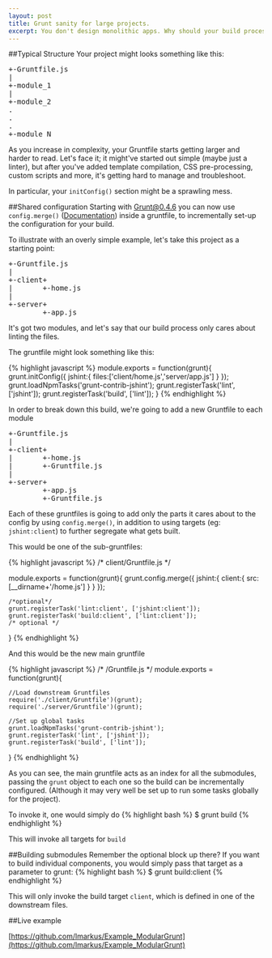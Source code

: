 ```yaml
---
layout: post
title: Grunt sanity for large projects.
excerpt: You don't design monolithic apps. Why should your build process be any different?
---
```


##Typical Structure
Your project might looks something like this:
<pre>
+-Gruntfile.js
|
+-module_1
|
+-module_2
.
.
.
+-module_N
</pre>

As you increase in complexity, your Gruntfile starts getting larger and harder to read. Let's face it; it might've started out simple
(maybe just a linter), but after you've added template compilation, CSS pre-processing, custom scripts and more, it's getting
hard to manage and troubleshoot.

In particular, your `initConfig()` section might be a sprawling mess.

##Shared configuration
Starting with Grunt@0.4.6 you can now use `config.merge()` ([Documentation](http://gruntjs.com/api/grunt.config#grunt.config.merge)) inside a gruntfile, to incrementally set-up the configuration for your build.

To illustrate with an overly simple example, let's take this project as a starting point:
<pre>
+-Gruntfile.js
|
+-client+
|       +-home.js
|
+-server+
        +-app.js
</pre>


It's got two modules, and let's say that our build process only cares about linting the files.

The gruntfile might look something like this:

{% highlight javascript %}
module.exports = function(grunt){
    grunt.initConfig({
        jshint:{
            files:['client/home.js','server/app.js']
        }
    });
    grunt.loadNpmTasks('grunt-contrib-jshint');
    grunt.registerTask('lint', ['jshint']);
    grunt.registerTask('build', ['lint']);
}
{% endhighlight %}


In order to break down this build, we're going to add a new Gruntfile to each module

<pre>
+-Gruntfile.js
|
+-client+
|       +-home.js
|       +-Gruntfile.js
|
+-server+
        +-app.js
        +-Gruntfile.js
</pre>

Each of these gruntfiles is going to add only the parts it cares about to the config by using `config.merge()`, in addition to
using targets (eg: `jshint:client`) to further segregate what gets built.

This would be one of the sub-gruntfiles:

{% highlight javascript %}
/* client/Gruntfile.js */

module.exports = function(grunt){
    grunt.config.merge({
        jshint:{
            client:{
                src:[__dirname+'/home.js']
            }
        }
    });

    /*optional*/
    grunt.registerTask('lint:client', ['jshint:client']);
    grunt.registerTask('build:client', ['lint:client']);
    /* optional */
}
{% endhighlight %}

And this would be the new main gruntfile

{% highlight javascript %}
/* /Gruntfile.js */
module.exports = function(grunt){

    //Load downstream Gruntfiles
    require('./client/Gruntfile')(grunt);
    require('./server/Gruntfile')(grunt);

    //Set up global tasks
    grunt.loadNpmTasks('grunt-contrib-jshint');
    grunt.registerTask('lint', ['jshint']);
    grunt.registerTask('build', ['lint']);
}
{% endhighlight %}


As you can see, the main gruntfile acts as an index for all the submodules, passing the `grunt` object to each one so the
build can be incrementally configured. (Although it may very well be set up to run some tasks globally for the project).


To invoke it, one would simply do
{% highlight bash %}
$ grunt build
{% endhighlight %}

This will invoke all targets for `build`


##Building submodules
Remember the optional block up there?  If you want to build individual components, you would simply pass that
target as a parameter to grunt:
{% highlight bash %}
$ grunt build:client
{% endhighlight %}

This will only invoke the build target `client`, which is defined in one of the downstream files.

##Live example

[https://github.com/lmarkus/Example_ModularGrunt](https://github.com/lmarkus/Example_ModularGrunt)



